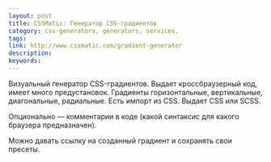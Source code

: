 ```yaml
---
layout: post
title: CSSMatic: Генератор CSS-градиентов
category: css-generators, generators, services, 
tags: 
link: http://www.cssmatic.com/gradient-generator
description: 
keywords: 
---
```


<p>Визуальный генератор CSS-градиентов. Выдает кроссбраузерный код, имеет много предустановок. Градиенты горизонтальные, вертикальные, диагональные, радиальные. Есть импорт из CSS. Выдает CSS или SCSS.</p>
<p>Опционально — комментарии в коде (какой синтаксис для какого браузера предназначен).</p>
<p>Можно давать ссылку на созданный градиент и сохранять свои пресеты.</p>
